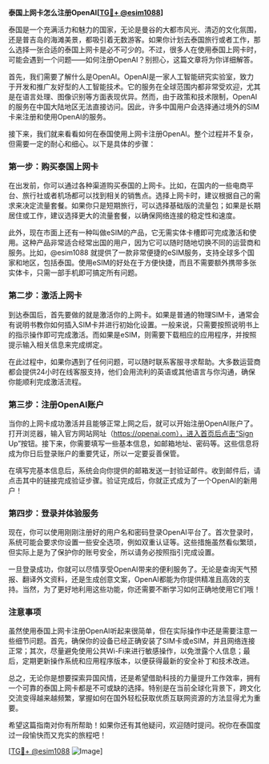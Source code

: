 **泰国上网卡怎么注册OpenAI[[TG💪+ @esim1088](https://t.me/s/esim1088)]**

泰国是一个充满活力和魅力的国家，无论是曼谷的大都市风光、清迈的文化氛围，还是普吉岛的海滩美景，都吸引着无数游客。如果你计划去泰国旅行或者工作，那么选择一张合适的泰国上网卡是必不可少的。不过，很多人在使用泰国上网卡时，可能会遇到一个问题——如何注册OpenAI？别担心，这篇文章将为你详细解答。

首先，我们需要了解什么是OpenAI。OpenAI是一家人工智能研究实验室，致力于开发和推广友好型的人工智能技术。它的服务在全球范围内都非常受欢迎，尤其是在语言处理、图像识别等方面表现优异。然而，由于政策和技术限制，OpenAI的服务在中国大陆地区无法直接访问。因此，许多中国用户会选择通过境外的SIM卡来注册和使用OpenAI的服务。

接下来，我们就来看看如何在泰国使用上网卡注册OpenAI。整个过程并不复杂，但需要一定的耐心和细心。以下是具体的步骤：

### 第一步：购买泰国上网卡

在出发前，你可以通过各种渠道购买泰国的上网卡。比如，在国内的一些电商平台、旅行社或者机场都可以找到相关的销售点。选择上网卡时，建议根据自己的需求来决定流量套餐。如果你只是短期旅行，可以选择基础版的流量包；如果是长期居住或工作，建议选择更大的流量套餐，以确保网络连接的稳定性和速度。

此外，现在市面上还有一种叫做eSIM的产品，它无需实体卡槽即可完成激活和使用。这种产品非常适合经常出国的用户，因为它可以随时随地切换不同的运营商和服务。比如，@esim1088 就提供了一款非常便捷的eSIM服务，支持全球多个国家和地区，包括泰国。使用eSIM的好处在于方便快捷，而且不需要额外携带多张实体卡，只需一部手机即可搞定所有问题。

### 第二步：激活上网卡

到达泰国后，首先要做的就是激活你的上网卡。如果是普通的物理SIM卡，通常会有说明书教你如何插入SIM卡并进行初始化设置。一般来说，只需要按照说明书上的指示操作即可完成激活。而如果是eSIM，则需要下载相应的应用程序，并按照提示输入相关信息来完成绑定。

在此过程中，如果你遇到了任何问题，可以随时联系客服寻求帮助。大多数运营商都会提供24小时在线客服支持，他们会用流利的英语或其他语言与你沟通，确保你能顺利完成激活流程。

### 第三步：注册OpenAI账户

当你的上网卡成功激活并且能够正常上网之后，就可以开始注册OpenAI账户了。打开浏览器，输入官方网站网址（https://openai.com），进入首页后点击“Sign Up”按钮。接下来，你需要填写一些基本信息，如邮箱地址、密码等。这些信息将成为你日后登录账户的重要凭证，所以一定要妥善保管。

在填写完基本信息后，系统会向你提供的邮箱发送一封验证邮件。收到邮件后，请点击其中的链接完成验证步骤。验证完成后，你就正式成为了一个OpenAI的新用户！

### 第四步：登录并体验服务

现在，你可以使用刚刚注册好的用户名和密码登录OpenAI平台了。首次登录时，系统可能会要求你设置一些安全选项，例如双重认证等。这些措施虽然看似繁琐，但实际上是为了保护你的账号安全，所以请务必按照指引完成设置。

一旦登录成功，你就可以尽情享受OpenAI带来的便利服务了。无论是查询天气预报、翻译外文资料，还是生成创意文案，OpenAI都能为你提供精准且高效的支持。当然，为了更好地利用这些功能，你还需要不断学习如何正确地使用它们哦！

### 注意事项

虽然使用泰国上网卡注册OpenAI听起来很简单，但在实际操作中还是需要注意一些细节问题。首先，确保你的设备已经正确安装了SIM卡或eSIM，并且网络连接正常；其次，尽量避免使用公共Wi-Fi来进行敏感操作，以免泄露个人信息；最后，定期更新操作系统和应用程序版本，以便获得最新的安全补丁和技术改进。

总之，无论你是想要探索异国风情，还是希望借助科技的力量提升工作效率，拥有一个可靠的泰国上网卡都是不可或缺的选择。特别是在当前全球化背景下，跨文化交流变得越来越频繁，掌握如何在国外轻松获取优质互联网资源的方法显得尤为重要。

希望这篇指南对你有所帮助！如果你还有其他疑问，欢迎随时提问。祝你在泰国度过一段愉快而又充实的旅程吧！

[[TG💪+ @esim1088](https://t.me/s/esim1088) ![Image](https://i.postimg.cc/4NQfJmqS/Snipaste-2025-05-13-00-14-12.png)]
